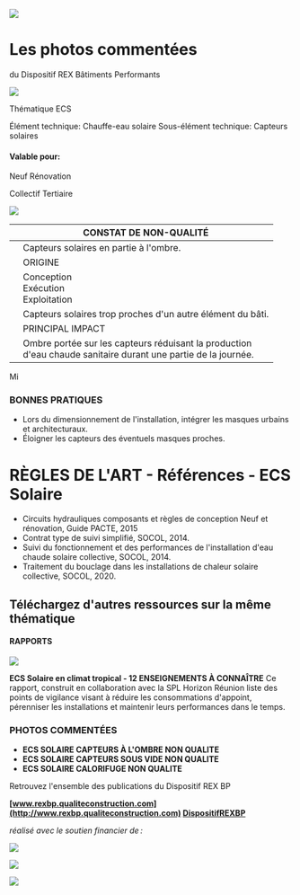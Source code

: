 ![](<images/Capteurs solaires en partie à l'ombre/_page_0_Picture_0.jpeg>)

# Les photos commentées

du Dispositif REX Bâtiments Performants

![](<images/Capteurs solaires en partie à l'ombre/_page_0_Picture_3.jpeg>)

Thématique ECS

Élément technique: Chauffe-eau solaire Sous-élément technique: Capteurs solaires

#### Valable pour:

 Neuf Rénovation

 Collectif Tertiaire

![](<images/Capteurs solaires en partie à l'ombre/_page_0_Picture_9.jpeg>)

|  | CONSTAT DE NON-QUALITÉ                                                                                           |
|--|------------------------------------------------------------------------------------------------------------------|
|  | Capteurs solaires en partie à l'ombre.                                                                           |
|  | ORIGINE                                                                                                          |
|  | Conception<br>Exécution<br>Exploitation                                                                          |
|  | Capteurs solaires trop proches d'un autre élément du bâti.                                                       |
|  | PRINCIPAL IMPACT                                                                                                 |
|  | Ombre portée sur les capteurs réduisant la production<br>d'eau chaude sanitaire durant une partie de la journée. |

Mi

### BONNES PRATIQUES

- Lors du dimensionnement de l'installation, intégrer les masques urbains et architecturaux.
- Éloigner les capteurs des éventuels masques proches.

# RÈGLES DE L'ART - Références - ECS Solaire

- Circuits hydrauliques composants et règles de conception Neuf et rénovation, Guide PACTE, 2015
- Contrat type de suivi simplifié, SOCOL, 2014.
- Suivi du fonctionnement et des performances de l'installation d'eau chaude solaire collective, SOCOL, 2014.
- Traitement du bouclage dans les installations de chaleur solaire collective, SOCOL, 2020.

## Téléchargez d'autres ressources sur la même thématique

#### RAPPORTS

![](<images/Capteurs solaires en partie à l'ombre/_page_1_Picture_7.jpeg>)

**ECS Solaire en climat tropical - 12 ENSEIGNEMENTS À CONNAÎTRE** Ce rapport, construit en collaboration avec la SPL Horizon Réunion liste des points de vigilance visant à réduire les consommations d'appoint, pérenniser les installations et maintenir leurs performances dans le temps.

### PHOTOS COMMENTÉES

- **ECS SOLAIRE CAPTEURS À L'OMBRE NON QUALITE**
- **ECS SOLAIRE CAPTEURS SOUS VIDE NON QUALITE**
- **ECS SOLAIRE CALORIFUGE NON QUALITE**

Retrouvez l'ensemble des publications du Dispositif REX BP

**[www.rexbp.qualiteconstruction.com](http://www.rexbp.qualiteconstruction.com) [DispositifREXBP](https://www.facebook.com/DispositifREXBP/)**

*réalisé avec le soutien financier de :*

![](<images/Capteurs solaires en partie à l'ombre/_page_1_Picture_17.jpeg>)

![](<images/Capteurs solaires en partie à l'ombre/_page_1_Picture_18.jpeg>)

![](<images/Capteurs solaires en partie à l'ombre/_page_1_Picture_19.jpeg>)